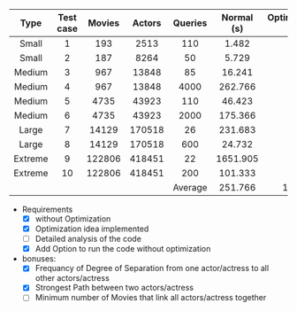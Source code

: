  |  Type   | Test case | Movies | Actors | Queries | Normal (s) | Optimization (s) | Diff (s) | Improvement |
 | :-----: | :-------: | :----: | :----: | :-----: | :--------: | :--------------: | :------: | :---------: |
 |  Small  |     1     |  193   |  2513  |   110   |   1.482    |       0.3        |  1.182   |    494%     |
 |  Small  |     2     |  187   |  8264  |   50    |   5.729    |       0.6        |  5.129   |    955%     |
 | Medium  |     3     |  967   | 13848  |   85    |   16.241   |       1.5        |  14.741  |    1083%    |
 | Medium  |     4     |  967   | 13848  |  4000   |  262.766   |        26        | 236.766  |    1011%    |
 | Medium  |     5     |  4735  | 43923  |   110   |   46.423   |        5         |  41.423  |    928%     |
 | Medium  |     6     |  4735  | 43923  |  2000   |  175.366   |        22        | 153.366  |    797%     |
 |  Large  |     7     | 14129  | 170518 |   26    |  231.683   |        26        | 205.683  |    891%     |
 |  Large  |     8     | 14129  | 170518 |   600   |   24.732   |        4         |  20.732  |    618%     |
 | Extreme |     9     | 122806 | 418451 |   22    |  1651.905  |        85        | 1566.905 |    1943%    |
 | Extreme |    10     | 122806 | 418451 |   200   |  101.333   |        8         |  93.333  |    1267%    |
 |         |           |        |        | Average |  251.766   |      17.84       | 233.926  |    999%     |


- Requirements
    - [x] without Optimization
    - [x] Optimization idea implemented
    - [ ] Detailed analysis of the code
    - [x] Add Option to run the code without optimization
- bonuses:
  - [x] Frequancy of Degree of Separation from one actor/actress to all other actors/actress
  - [x] Strongest Path between two actors/actress
  - [ ] Minimum number of Movies that link all actors/actress together